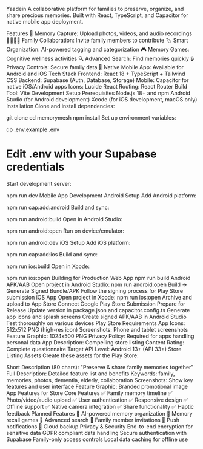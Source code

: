 Yaadein 
A collaborative platform for families to preserve, organize, and share precious memories. Built with React, TypeScript, and Capacitor for native mobile app deployment.

Features
📸 Memory Capture: Upload photos, videos, and audio recordings
👨‍👩‍👧‍👦 Family Collaboration: Invite family members to contribute
🏷️ Smart Organization: AI-powered tagging and categorization
🎮 Memory Games: Cognitive wellness activities
🔍 Advanced Search: Find memories quickly
🔒 Privacy Controls: Secure family data
📱 Native Mobile App: Available for Android and iOS
Tech Stack
Frontend: React 18 + TypeScript + Tailwind CSS
Backend: Supabase (Auth, Database, Storage)
Mobile: Capacitor for native iOS/Android apps
Icons: Lucide React
Routing: React Router
Build Tool: Vite
Development Setup
Prerequisites
Node.js 18+ and npm
Android Studio (for Android development)
Xcode (for iOS development, macOS only)
Installation
Clone and install dependencies:

git clone <repository-url>
cd memorymesh
npm install
Set up environment variables:

cp .env.example .env
# Edit .env with your Supabase credentials
Start development server:

npm run dev
Mobile App Development
Android Setup
Add Android platform:

npm run cap:add:android
Build and sync:

npm run android:build
Open in Android Studio:

npm run android:open
Run on device/emulator:

npm run android:dev
iOS Setup
Add iOS platform:

npm run cap:add:ios
Build and sync:

npm run ios:build
Open in Xcode:

npm run ios:open
Building for Production
Web App
npm run build
Android APK/AAB
Open project in Android Studio: npm run android:open
Build → Generate Signed Bundle/APK
Follow the signing process for Play Store submission
iOS App
Open project in Xcode: npm run ios:open
Archive and upload to App Store Connect
Google Play Store Submission
Prepare for Release
Update version in package.json and capacitor.config.ts
Generate app icons and splash screens
Create signed APK/AAB in Android Studio
Test thoroughly on various devices
Play Store Requirements
App Icons: 512x512 PNG (high-res icon)
Screenshots: Phone and tablet screenshots
Feature Graphic: 1024x500 PNG
Privacy Policy: Required for apps handling personal data
App Description: Compelling store listing
Content Rating: Complete questionnaire
Target API Level: Android 13+ (API 33+)
Store Listing Assets
Create these assets for the Play Store:

Short Description (80 chars): "Preserve & share family memories together"
Full Description: Detailed feature list and benefits
Keywords: family, memories, photos, dementia, elderly, collaboration
Screenshots: Show key features and user interface
Feature Graphic: Branded promotional image
App Features for Store
Core Features
✅ Family memory timeline
✅ Photo/video/audio upload
✅ User authentication
✅ Responsive design
✅ Offline support
✅ Native camera integration
✅ Share functionality
✅ Haptic feedback
Planned Features
🔄 AI-powered memory organization
🔄 Memory recall games
🔄 Advanced search
🔄 Family member invitations
🔄 Push notifications
🔄 Cloud backup
Privacy & Security
End-to-end encryption for sensitive data
GDPR compliant data handling
Secure authentication with Supabase
Family-only access controls
Local data caching for offline use
